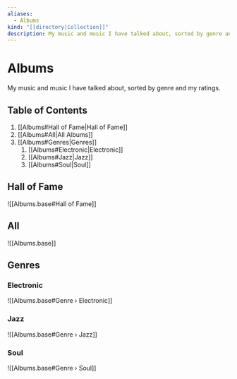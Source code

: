 ```yaml
---
aliases:
  - Albums
kind: "[[directory|Collection]]"
description: My music and music I have talked about, sorted by genre and my ratings.
---
```

# Albums
My music and music I have talked about, sorted by genre and my ratings.

## Table of Contents
1. [[Albums#Hall of Fame|Hall of Fame]]
2. [[Albums#All|All Albums]]
3. [[Albums#Genres|Genres]]
	1. [[Albums#Electronic|Electronic]]
	2. [[Albums#Jazz|Jazz]]
	3. [[Albums#Soul|Soul]]

## Hall of Fame
![[Albums.base#Hall of Fame]]

## All
![[Albums.base]]

## Genres
### Electronic
![[Albums.base#Genre › Electronic]]

### Jazz
![[Albums.base#Genre › Jazz]]

### Soul
![[Albums.base#Genre › Soul]]